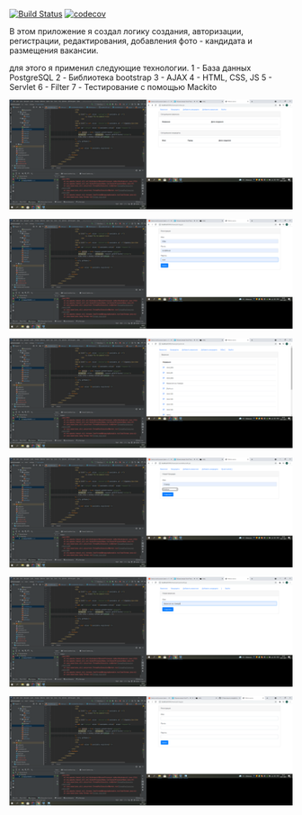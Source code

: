 [![Build Status](https://app.travis-ci.com/MikhailPushkarev25/job4j_dreamjob..svg?branch=master)](https://app.travis-ci.com/MikhailPushkarev25/job4j_dreamjob.)
[![codecov](https://codecov.io/gh/MikhailPushkarev25/job4j_dreamjob./branch/master/graph/badge.svg?token=NtegdI6KiV)](https://codecov.io/gh/MikhailPushkarev25/job4j_dreamjob.)

В этом приложение я создал логику создания, авторизации, регистрации, редактирования,
добавления фото - кандидата и размещения вакансии.

для этого я применил следующие технологии.
1 - База данных PostgreSQL
2 - Библиотека bootstrap
3 - AJAX
4 - HTML, CSS, JS
5 - Servlet
6 - Filter
7 - Тестирование с помощью Mackito

![ScreenShot](images/(1).png)

![ScreenShot](images/(2).png)

![ScreenShot](images/(3).png)

![ScreenShot](images/(4).png)

![ScreenShot](images/(5).png)

![ScreenShot](images/(6).png)